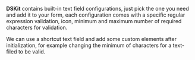 **DSKit** contains built-in text field configurations, just pick the one you need and add it to your form, each configuration comes with a specific regular expression validation, icon, minimum and maximum number of required characters for validation. 

We can use a shortcut text field and add some custom elements after initialization, for example changing the minimum of characters for a text-filed to be valid.
